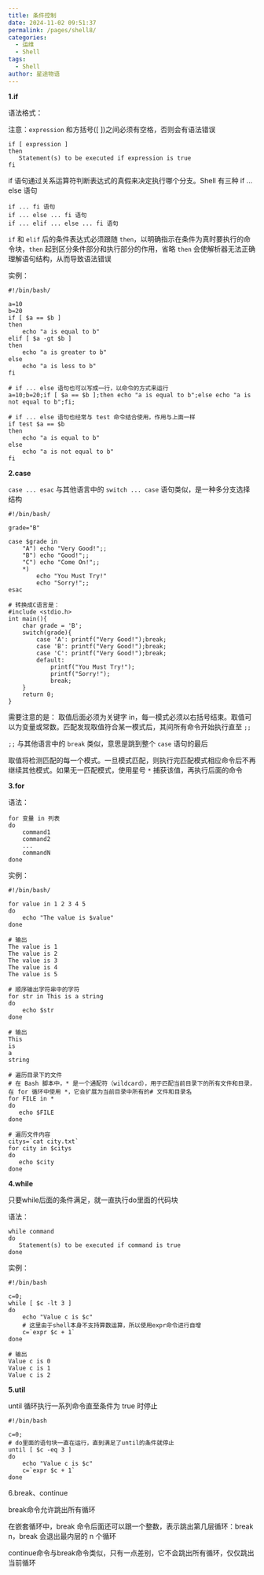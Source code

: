 ```yaml
---
title: 条件控制
date: 2024-11-02 09:51:37
permalink: /pages/shell8/
categories:
  - 运维
  - Shell
tags:
  - Shell
author: 星途物语
---
```

**1.if**

语法格式：

注意：`expression` 和方括号([ ])之间必须有空格，否则会有语法错误

```shell
if [ expression ]
then
   Statement(s) to be executed if expression is true
fi
```

if 语句通过关系运算符判断表达式的真假来决定执行哪个分支。Shell 有三种 if ... else 语句

```shell
if ... fi 语句
if ... else ... fi 语句
if ... elif ... else ... fi 语句
```

`if` 和 `elif` 后的条件表达式必须跟随 `then`，以明确指示在条件为真时要执行的命令块，`then` 起到区分条件部分和执行部分的作用，省略 `then` 会使解析器无法正确理解语句结构，从而导致语法错误

实例：

```shell
#!/bin/bash/

a=10
b=20
if [ $a == $b ]
then
	echo "a is equal to b"
elif [ $a -gt $b ]
then
	echo "a is greater to b"
else
	echo "a is less to b"
fi

# if ... else 语句也可以写成一行，以命令的方式来运行
a=10;b=20;if [ $a == $b ];then echo "a is equal to b";else echo "a is not equal to b";fi;

# if ... else 语句也经常与 test 命令结合使用，作用与上面一样
if test $a == $b
then
	echo "a is equal to b"
else
	echo "a is not equal to b"
fi
```

**2.case**

`case ... esac` 与其他语言中的 `switch ... case` 语句类似，是一种多分支选择结构

```shell
#!/bin/bash/

grade="B"

case $grade in
	"A") echo "Very Good!";;
	"B") echo "Good!";;
	"C") echo "Come On!";;
	*)
		echo "You Must Try!"
		echo "Sorry!";;
esac

# 转换成C语言是：
#include <stdio.h>
int main(){
    char grade = 'B';
    switch(grade){
        case 'A': printf("Very Good!");break;
        case 'B': printf("Very Good!");break;
        case 'C': printf("Very Good!");break;
        default:
            printf("You Must Try!");
            printf("Sorry!");
            break;
    }
    return 0;
}
```

需要注意的是： 取值后面必须为关键字 in，每一模式必须以右括号结束。取值可以为变量或常数。匹配发现取值符合某一模式后，其间所有命令开始执行直至 `;;`

`;;` 与其他语言中的 `break` 类似，意思是跳到整个 `case` 语句的最后

取值将检测匹配的每一个模式。一旦模式匹配，则执行完匹配模式相应命令后不再继续其他模式。如果无一匹配模式，使用星号 `*` 捕获该值，再执行后面的命令

**3.for**

语法：

```shell
for 变量 in 列表
do
    command1
    command2
    ...
    commandN
done
```

实例：

```shell
#!/bin/bash/

for value in 1 2 3 4 5
do
	echo "The value is $value"
done

# 输出
The value is 1
The value is 2
The value is 3
The value is 4
The value is 5

# 顺序输出字符串中的字符
for str in This is a string
do
    echo $str
done

# 输出
This
is
a
string

# 遍历目录下的文件
# 在 Bash 脚本中，* 是一个通配符（wildcard），用于匹配当前目录下的所有文件和目录，在 for 循环中使用 *，它会扩展为当前目录中所有的# 文件和目录名
for FILE in *
do
   echo $FILE
done

# 遍历文件内容
citys=`cat city.txt`
for city in $citys
do
   echo $city
done
```

**4.while**

只要while后面的条件满足，就一直执行do里面的代码块

语法：

```shell
while command
do
   Statement(s) to be executed if command is true
done
```

实例：

```shell
#!/bin/bash

c=0;
while [ $c -lt 3 ]
do
	echo "Value c is $c"
	# 这里由于shell本身不支持算数运算，所以使用expr命令进行自增
	c=`expr $c + 1`
done

# 输出
Value c is 0
Value c is 1
Value c is 2
```

**5.util**

until 循环执行一系列命令直至条件为 true 时停止

```shell
#!/bin/bash

c=0;
# do里面的语句块一直在运行，直到满足了until的条件就停止
until [ $c -eq 3 ]
do
	echo "Value c is $c"
	c=`expr $c + 1`
done
```

6.break、continue

break命令允许跳出所有循环

在嵌套循环中，break 命令后面还可以跟一个整数，表示跳出第几层循环：break n，break 会退出最内层的 n 个循环

continue命令与break命令类似，只有一点差别，它不会跳出所有循环，仅仅跳出当前循环